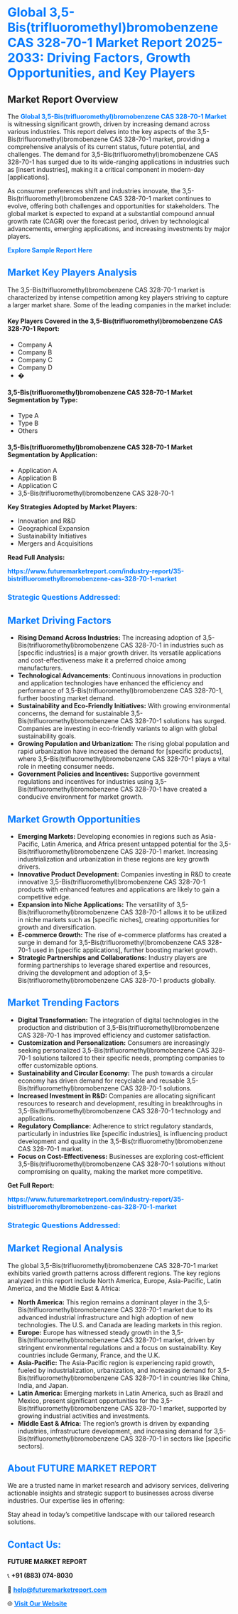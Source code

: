 <h1 style="color: #007BFF;">Global 3,5-Bis(trifluoromethyl)bromobenzene CAS 328-70-1 Market Report 2025-2033: Driving Factors, Growth Opportunities, and Key Players</h1>

<section id="overview">
<h2>Market Report Overview</h2>
<p>The <a href="https://www.futuremarketreport.com/industry-report/35-bistrifluoromethylbromobenzene-cas-328-70-1-market" style="color: #007BFF; text-decoration: none;"><strong>Global 3,5-Bis(trifluoromethyl)bromobenzene CAS 328-70-1 Market</strong></a> is witnessing significant growth, driven by increasing demand across various industries. This report delves into the key aspects of the 3,5-Bis(trifluoromethyl)bromobenzene CAS 328-70-1 market, providing a comprehensive analysis of its current status, future potential, and challenges. The demand for 3,5-Bis(trifluoromethyl)bromobenzene CAS 328-70-1 has surged due to its wide-ranging applications in industries such as [insert industries], making it a critical component in modern-day [applications].</p>
<p>As consumer preferences shift and industries innovate, the 3,5-Bis(trifluoromethyl)bromobenzene CAS 328-70-1 market continues to evolve, offering both challenges and opportunities for stakeholders. The global market is expected to expand at a substantial compound annual growth rate (CAGR) over the forecast period, driven by technological advancements, emerging applications, and increasing investments by major players.</p>
</section>

<section id="overview">
<p><a href="https://www.futuremarketreport.com/request-sample/reportId=116242" style="color: #007BFF; text-decoration: none;"><strong>Explore Sample Report Here</strong></a></p>
</section>

<section id="key-players">
<h2 style="color: #007BFF;">Market Key Players Analysis</h2>
<p>The 3,5-Bis(trifluoromethyl)bromobenzene CAS 328-70-1 market is characterized by intense competition among key players striving to capture a larger market share. Some of the leading companies in the market include:</p>
<h4>Key Players Covered in the 3,5-Bis(trifluoromethyl)bromobenzene CAS 328-70-1 Report:</h4>
<ul><li>Company A</li><li>Company B</li><li>Company C</li><li>Company D</li><li>�</li></ul>
<h4>3,5-Bis(trifluoromethyl)bromobenzene CAS 328-70-1 Market Segmentation by Type:</h4>
<ul><li>Type A</li><li>Type B</li><li>Others</li></ul>

<h4>3,5-Bis(trifluoromethyl)bromobenzene CAS 328-70-1 Market Segmentation by Application:</h4>
<ul><li>Application A</li><li>Application B</li><li>Application C</li><li>3,5-Bis(trifluoromethyl)bromobenzene CAS 328-70-1</li></ul>
<p><strong>Key Strategies Adopted by Market Players:</strong></p>
<ul>
<li>Innovation and R&D</li>
<li>Geographical Expansion</li>
<li>Sustainability Initiatives</li>
<li>Mergers and Acquisitions</li>
</ul>
</section>

<section>
<p><strong>Read Full Analysis: </strong></p><a href="https://www.futuremarketreport.com/industry-report/35-bistrifluoromethylbromobenzene-cas-328-70-1-market" style="color: #007BFF; text-decoration: none;"><strong>https://www.futuremarketreport.com/industry-report/35-bistrifluoromethylbromobenzene-cas-328-70-1-market</strong></a>
<h3 style="color: #007BFF;">Strategic Questions Addressed:</h3>
</section>

<section id="driving-factors">
<h2 style="color: #007BFF;">Market Driving Factors</h2>
<ul>
<li><strong>Rising Demand Across Industries:</strong> The increasing adoption of 3,5-Bis(trifluoromethyl)bromobenzene CAS 328-70-1 in industries such as [specific industries] is a major growth driver. Its versatile applications and cost-effectiveness make it a preferred choice among manufacturers.</li>
<li><strong>Technological Advancements:</strong> Continuous innovations in production and application technologies have enhanced the efficiency and performance of 3,5-Bis(trifluoromethyl)bromobenzene CAS 328-70-1, further boosting market demand.</li>
<li><strong>Sustainability and Eco-Friendly Initiatives:</strong> With growing environmental concerns, the demand for sustainable 3,5-Bis(trifluoromethyl)bromobenzene CAS 328-70-1 solutions has surged. Companies are investing in eco-friendly variants to align with global sustainability goals.</li>
<li><strong>Growing Population and Urbanization:</strong> The rising global population and rapid urbanization have increased the demand for [specific products], where 3,5-Bis(trifluoromethyl)bromobenzene CAS 328-70-1 plays a vital role in meeting consumer needs.</li>
<li><strong>Government Policies and Incentives:</strong> Supportive government regulations and incentives for industries using 3,5-Bis(trifluoromethyl)bromobenzene CAS 328-70-1 have created a conducive environment for market growth.</li>
</ul>
</section>

<section id="growth-opportunities">
<h2 style="color: #007BFF;">Market Growth Opportunities</h2>
<ul>
<li><strong>Emerging Markets:</strong> Developing economies in regions such as Asia-Pacific, Latin America, and Africa present untapped potential for the 3,5-Bis(trifluoromethyl)bromobenzene CAS 328-70-1 market. Increasing industrialization and urbanization in these regions are key growth drivers.</li>
<li><strong>Innovative Product Development:</strong> Companies investing in R&D to create innovative 3,5-Bis(trifluoromethyl)bromobenzene CAS 328-70-1 products with enhanced features and applications are likely to gain a competitive edge.</li>
<li><strong>Expansion into Niche Applications:</strong> The versatility of 3,5-Bis(trifluoromethyl)bromobenzene CAS 328-70-1 allows it to be utilized in niche markets such as [specific niches], creating opportunities for growth and diversification.</li>
<li><strong>E-commerce Growth:</strong> The rise of e-commerce platforms has created a surge in demand for 3,5-Bis(trifluoromethyl)bromobenzene CAS 328-70-1 used in [specific applications], further boosting market growth.</li>
<li><strong>Strategic Partnerships and Collaborations:</strong> Industry players are forming partnerships to leverage shared expertise and resources, driving the development and adoption of 3,5-Bis(trifluoromethyl)bromobenzene CAS 328-70-1 products globally.</li>
</ul>
</section>

<section id="trending-factors">
<h2 style="color: #007BFF;">Market Trending Factors</h2>
<ul>
<li><strong>Digital Transformation:</strong> The integration of digital technologies in the production and distribution of 3,5-Bis(trifluoromethyl)bromobenzene CAS 328-70-1 has improved efficiency and customer satisfaction.</li>
<li><strong>Customization and Personalization:</strong> Consumers are increasingly seeking personalized 3,5-Bis(trifluoromethyl)bromobenzene CAS 328-70-1 solutions tailored to their specific needs, prompting companies to offer customizable options.</li>
<li><strong>Sustainability and Circular Economy:</strong> The push towards a circular economy has driven demand for recyclable and reusable 3,5-Bis(trifluoromethyl)bromobenzene CAS 328-70-1 solutions.</li>
<li><strong>Increased Investment in R&D:</strong> Companies are allocating significant resources to research and development, resulting in breakthroughs in 3,5-Bis(trifluoromethyl)bromobenzene CAS 328-70-1 technology and applications.</li>
<li><strong>Regulatory Compliance:</strong> Adherence to strict regulatory standards, particularly in industries like [specific industries], is influencing product development and quality in the 3,5-Bis(trifluoromethyl)bromobenzene CAS 328-70-1 market.</li>
<li><strong>Focus on Cost-Effectiveness:</strong> Businesses are exploring cost-efficient 3,5-Bis(trifluoromethyl)bromobenzene CAS 328-70-1 solutions without compromising on quality, making the market more competitive.</li>
</ul>
</section>

<section>
<p><strong>Get Full Report: </strong></p><a href="https://www.futuremarketreport.com/industry-report/35-bistrifluoromethylbromobenzene-cas-328-70-1-market" style="color: #007BFF; text-decoration: none;"><strong>https://www.futuremarketreport.com/industry-report/35-bistrifluoromethylbromobenzene-cas-328-70-1-market</strong></a>
<h3 style="color: #007BFF;">Strategic Questions Addressed:</h3>
</section>


<section id="regional-analysis">
<h2 style="color: #007BFF;">Market Regional Analysis</h2>
<p>The global 3,5-Bis(trifluoromethyl)bromobenzene CAS 328-70-1 market exhibits varied growth patterns across different regions. The key regions analyzed in this report include North America, Europe, Asia-Pacific, Latin America, and the Middle East & Africa:</p>
<ul>
<li><strong>North America:</strong> This region remains a dominant player in the 3,5-Bis(trifluoromethyl)bromobenzene CAS 328-70-1 market due to its advanced industrial infrastructure and high adoption of new technologies. The U.S. and Canada are leading markets in this region.</li>
<li><strong>Europe:</strong> Europe has witnessed steady growth in the 3,5-Bis(trifluoromethyl)bromobenzene CAS 328-70-1 market, driven by stringent environmental regulations and a focus on sustainability. Key countries include Germany, France, and the U.K.</li>
<li><strong>Asia-Pacific:</strong> The Asia-Pacific region is experiencing rapid growth, fueled by industrialization, urbanization, and increasing demand for 3,5-Bis(trifluoromethyl)bromobenzene CAS 328-70-1 in countries like China, India, and Japan.</li>
<li><strong>Latin America:</strong> Emerging markets in Latin America, such as Brazil and Mexico, present significant opportunities for the 3,5-Bis(trifluoromethyl)bromobenzene CAS 328-70-1 market, supported by growing industrial activities and investments.</li>
<li><strong>Middle East & Africa:</strong> The region’s growth is driven by expanding industries, infrastructure development, and increasing demand for 3,5-Bis(trifluoromethyl)bromobenzene CAS 328-70-1 in sectors like [specific sectors].</li>
</ul>
</section>

<footer>
<h2 style="color: #007BFF;">About FUTURE MARKET REPORT</h2>
<p>We are a trusted name in market research and advisory services, delivering actionable insights and strategic support to businesses across diverse industries. Our expertise lies in offering:</p>

<p>Stay ahead in today’s competitive landscape with our tailored research solutions.</p>

<h2 style="color: #007BFF;">Contact Us:</h2>
<p><strong>FUTURE MARKET REPORT</strong></p>
<p>📞 <strong>+91 (883) 074-8030</strong></p>
<p>📧 <strong><a href="mailto:help@futuremarketreport.com" style="color: #007BFF;">help@futuremarketreport.com</a></strong></p>
<p>🌐 <strong><a href="https://www.futuremarketreport.com/" style="color: #007BFF;">Visit Our Website</a></strong></p>
</footer>